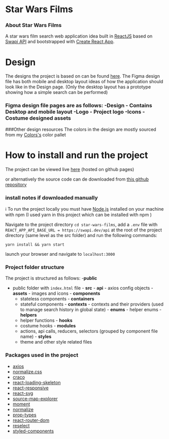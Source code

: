 # Star Wars Films

### About Star Wars Films

A star wars film search web application idea built in [ReactJS](https://reactjs.org/) based on [Swapi API](https://swapi.dev/) and bootstrapped with [Create React App](https://github.com/facebook/create-react-app).

# Design

The designs the project is based on can be found [here](https://www.figma.com/file/MDZZeWq0PKPNtZVjTdMpV3/Films). The Figma design file has both mobile and desktop layout ideas of how the application should look like in the Design page. (Only the desktop layout has a prototype showing how a simple search can be performed)

### Figma design file pages are as follows: -**Design** - Contains Desktop and mobile layout -**Logo** - Project logo -**Icons** - Costume designed assets

###Other design resources
The colors in the design are mostly sourced from my [Colors's](https://ick-seshoka.github.io/colors/#/) color pallet

# How to install and run the project

The project can be viewed live [here](https://ick-seshoka.github.io/star-wars-films) (hosted on github pages)

or alternatively the source code can de downloaded from [this github repository](https://github.com/ick-seshoka/star-wars-films)

### install notes if downloaded manually

ℹ To run the project locally you must have [Node.js](https://nodejs.dev/) installed on your machine with npm (I used yarn in this project which can be installed with npm )

Navigate to the project directory `cd star-wars-films`, add a `.env` file with `REACT_APP_API_BASE_URL = https://swapi.dev/api` at the root of the project directory (same level as the src folder) and run the following commands:

```
yarn install && yarn start
```

launch your browser and navigate to `localhost:3000`

### Project folder structure

The project is structured as follows: -**public**

- public folder with `index.html` file - **src** - **api** - axios config objects - **assets** - images and icons - **components**
  - stateless components - **containers**
  - stateful components - **contexts** - contexts and their providers (used to manage search history in global state) - **enums** - helper enums - **helpers**
  - helper functions - **hooks**
  - costume hooks - **modules**
  - actions, api calls, reducers, selectors (grouped by component file name) - **styles**
  - theme and other style related files

### Packages used in the project

- [axios](https://www.npmjs.com/package/axios)
- [normalize.css](https://www.npmjs.com/package/normalize.css)
- [craco](https://www.npmjs.com/package/@craco/craco)
- [react-loading-skeleton](https://www.npmjs.com/package/react-loading-skeleton)
- [react-responsive](https://www.npmjs.com/package/react-responsive)
- [react-svg](https://www.npmjs.com/package/react-svg)
- [source-map-explorer](https://www.npmjs.com/package/source-map-explorer)
- [moment](https://www.npmjs.com/package/moment)
- [normalize](https://www.npmjs.com/package/normalize)
- [prop-types](https://www.npmjs.com/package/prop-types)
- [react-router-dom](https://www.npmjs.com/package/react-router-dom)
- [reselect](https://www.npmjs.com/package/reselect)
- [styled-components](https://www.npmjs.com/package/styled-components)
